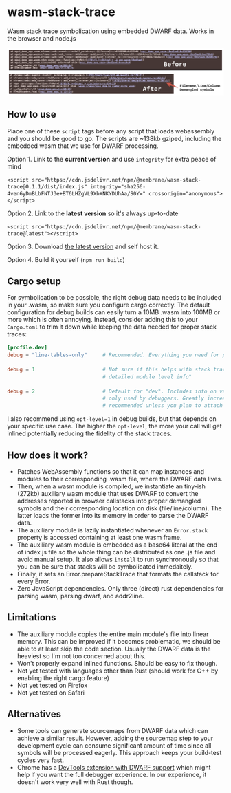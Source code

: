 # wasm-stack-trace

Wasm stack trace symbolication using embedded DWARF data. Works in the browser and node.js

![Banner](banner.png)

## How to use

Place one of these `script` tags before any script that loads webassembly and you should be good to
go. The scripts are ~138kb gziped, including the embedded wasm that we use for DWARF processing.

Option 1. Link to the **current version** and use `integrity` for extra peace of mind

```
<script src="https://cdn.jsdelivr.net/npm/@membrane/wasm-stack-trace@0.1.1/dist/index.js" integrity="sha256-4ven6yDmBLbFNTJ3e+BT6LHZgVL9XbXNKYDUhAa/S0Y=" crossorigin="anonymous"></script>
```

Option 2. Link to the **latest version** so it's always up-to-date

```
<script src="https://cdn.jsdelivr.net/npm/@membrane/wasm-stack-trace@latest"></script>
```

Option 3. Download [the latest version](https://cdn.jsdelivr.net/npm/@membrane/wasm-stack-trace@latest) and self host it.

Option 4. Build it yourself (`npm run build`)

## Cargo setup

For symbolication to be possible, the right debug data needs to be included in your .wasm, so make
sure you configure cargo correctly. The default configuration for debug builds can easily turn a
10MB .wasm into 100MB or more which is often annoying. Instead, consider adding this to your
`Cargo.toml` to trim it down while keeping the data needed for proper stack traces:

```toml
[profile.dev]
debug = "line-tables-only"     # Recommended. Everything you need for proper stack traces.

debug = 1                      # Not sure if this helps with stack traces. but it "Generates more
                               # detailed module level info"

debug = 2                      # Default for "dev". Includes info on variables and types that are
                               # only used by debuggers. Greatly increases binary size so it's not
                               # recommended unless you plan to attach a debugger.
```

I also recommend using `opt-level=1` in debug builds, but that depends on your specific use case. The higher the `opt-level`, the more your call will get inlined potentially reducing the fidelity of the stack traces.

## How does it work?

- Patches WebAssembly functions so that it can map instances and modules to their corresponding
  .wasm file, where the DWARF data lives.
- Then, when a wasm module is compiled, we instantiate an tiny-ish (272kb) auxiliary wasm module that uses DWARF
  to convert the addresses reported in browser callstacks into proper demangled symbols and their
  corresponding location on disk (file/line/column). The latter loads the former into its memory in
  order to parse the DWARF data.
- The auxiliary module is lazily instantiated whenever an `Error.stack` property is accessed
  containing at least one wasm frame.
- The auxiliary wasm module is embedded as a base64 literal at the end of index.js file so the whole
  thing can be distributed as one .js file and avoid manual setup. It also allows `install` to
  run synchronously so that you can be sure that stacks will be symbolicated immedaitely.
- Finally, it sets an Error.prepareStackTrace that formats the callstack for every Error.
- Zero JavaScript dependencies. Only three (direct) rust dependencies for parsing wasm, parsing
  dwarf, and addr2line.

## Limitations

- The auxiliary module copies the entire main module's file into linear memory. This
  can be improved if it becomes problematic, we should be able to at least skip the code section.
  Usually the DWARF data is the heaviest so I'm not too concerned about this.
- Won't properly expand inlined functions. Should be easy to fix though.
- Not yet tested with languages other than Rust (should work for C++ by enabling the right cargo feature)
- Not yet tested on Firefox
- Not yet tested on Safari

## Alternatives

- Some tools can generate sourcemaps from DWARF data which can achieve a similar result. However, adding the sourcemap step to your development cycle can consume significant amount of time since all symbols will be processed eagerly. This approach keeps your build-test cycles very fast.
- Chrome has a [DevTools extension with DWARF support](https://chromewebstore.google.com/detail/cc++-devtools-support-dwa/pdcpmagijalfljmkmjngeonclgbbannb) which might help if you want the full debugger experience. In our experience, it doesn't work very well with Rust though.
